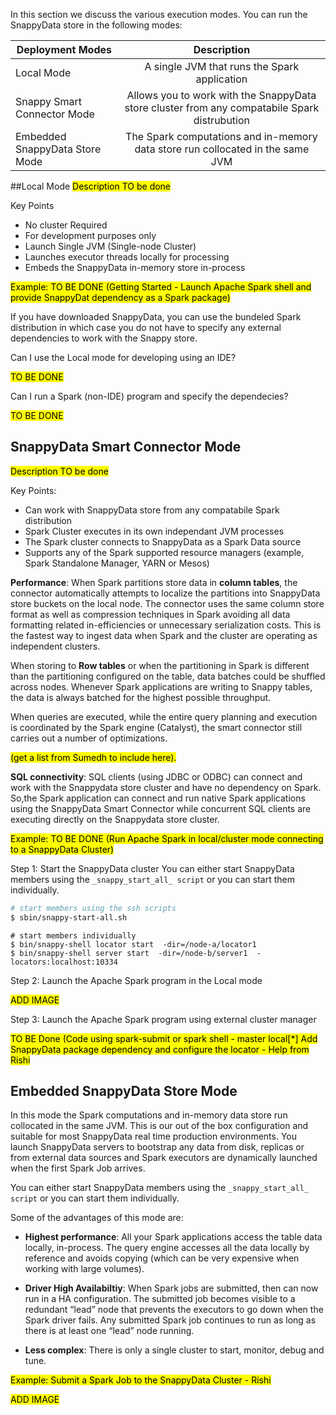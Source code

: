 In this section we discuss the various execution modes. You can run the SnappyData store in the following modes:

| Deployment Modes        |Description            |
| ------------- |:-------------:|
| Local Mode|A single JVM that runs the Spark application|
| Snappy Smart Connector Mode|Allows you to work with the SnappyData store cluster from any compatabile Spark distrubution|
| Embedded SnappyData Store Mode|The Spark computations and in-memory data store run collocated in the same JVM|

##Local Mode
<mark> Description TO be done </mark>

Key Points

* No cluster Required
* For development purposes only
* Launch Single JVM (Single-node Cluster)
* Launches executor threads locally for processing
* Embeds the SnappyData in-memory store in-process

<mark>Example: TO BE DONE (Getting Started - Launch Apache Spark shell and provide SnappyDat dependency as a Spark package)
</mark>

If you have downloaded SnappyData,  you can use the bundeled Spark distribution in which case you do not have to specify any external dependencies to work with the Snappy store.

Can I use the Local mode for developing using an IDE?

<mark> TO BE DONE </mark>

Can I run a Spark (non-IDE) program and specify the dependecies?

<mark> TO BE DONE </mark>

## SnappyData Smart Connector Mode
<mark> Description TO be done </mark>

Key Points:

* Can work with SnappyData store from any compatabile Spark distribution
* Spark Cluster executes in its own independant JVM processes
* The Spark cluster connects to SnappyData as a Spark Data source
* Supports any of the Spark supported resource managers (example, Spark Standalone Manager, YARN or Mesos)

**Performance**: When Spark partitions store data in **column tables**, the connector automatically attempts to localize the partitions into SnappyData store buckets on the local node. The connector uses the same column store format as well as compression techniques in Spark avoiding all data formatting related in-efficiencies or unnecessary serialization costs. This is the fastest way to ingest data when Spark and the cluster are operating as independent clusters. 

When storing to **Row tables** or when the partitioning in Spark is different than the partitioning configured on the table, data batches could be shuffled across nodes. Whenever Spark applications are writing to Snappy tables, the data is always batched for the highest possible throughput.

When queries are executed, while the entire query planning and execution is coordinated by the Spark engine (Catalyst), the smart connector still carries out a number of optimizations.

<mark>(get a list from Sumedh to include here).</mark> 

**SQL connectivity**: SQL clients (using JDBC or ODBC) can connect and work with the Snappydata store cluster and have no dependency on Spark. So,the Spark application can connect and run native Spark applications using the SnappyData Smart Connector while concurrent SQL clients are executing directly on the Snappydata store cluster.

<mark>Example: TO BE DONE (Run Apache Spark in local/cluster mode connecting to a SnappyData Cluster)

Step 1: Start the SnappyData cluster
You can either start SnappyData members using the `_snappy_start_all_ script` or you can start them individually.

```bash
# start members using the ssh scripts 
$ sbin/snappy-start-all.sh
```

```
# start members individually
$ bin/snappy-shell locator start  -dir=/node-a/locator1 
$ bin/snappy-shell server start  -dir=/node-b/server1  -locators:localhost:10334
```

Step 2: Launch the Apache Spark program in the Local mode

<mark> ADD IMAGE </mark> 

Step 3: Launch the Apache Spark program using external cluster manager

<mark> TO BE Done (Code using spark-submit or spark shell - master local[*] Add SnappyData package dependency and configure the locator - Help from Rishi</mark>

## Embedded SnappyData Store Mode
In this mode the Spark computations and in-memory data store run collocated in the same JVM. This is our out of the box configuration and suitable for most SnappyData real time production environments. You launch SnappyData servers to bootstrap any data from disk, replicas or from external data sources and Spark executors are dynamically launched when the first Spark Job arrives. 

You can either start SnappyData members using the `_snappy_start_all_ script` or you can start them individually.

Some of the advantages of this mode are:

* **Highest performance**: All your Spark applications access the table data locally, in-process. The query engine accesses all the data locally by reference and avoids copying (which can be very expensive when working with large volumes).

* **Driver High Availabiltiy**: When Spark jobs are submitted, then can now run in a HA configuration. The submitted job becomes visible to a redundant “lead” node that prevents the executors to go down when the Spark driver fails. Any submitted Spark job continues to run as long as there is at least one “lead” node running.

* **Less complex**: There is only a single cluster to start, monitor, debug and tune.

<mark>Example: Submit a Spark Job to the SnappyData Cluster - Rishi</mark>

<mark> ADD IMAGE </mark>